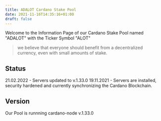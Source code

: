 ```yaml
---
title: ADALOT Cardano Stake Pool
date: 2021-11-16T14:35:16+01:00
draft: false
---
```


Welcome to the Information Page of our Cardano Stake Pool named "ADALOT" with the Ticker Symbol "ALOT"

> we believe that everyone should benefit from a decentralized currency, even with small amounts of stake.

## Status 
21.02.2022 - Servers updated to v.1.33.0
19.11.2021 - Servers are installed, security hardened and currently synchronizing the Cardano Blockchain.

## Version
Our Pool is runnning cardano-node v.1.33.0